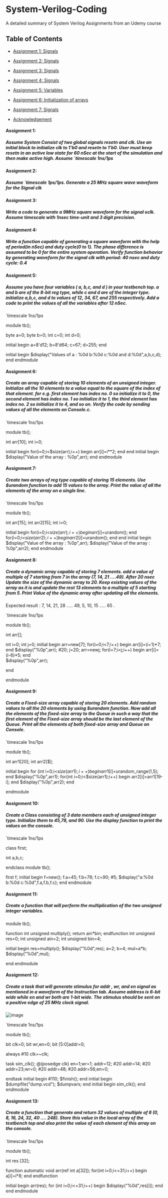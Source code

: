 # System-Verilog-Coding

A detailed summary of System Verilog Assignments from an Udemy course

## Table of Contents 
  
 * [Assignment 1: Signals](#assignment-1)
 * [Assignment 2: Signals](#assignment-2)
 * [Assignment 3: Signals](#assignment-3)
* [Assignment 4: Signals](#assignment-4)
* [Assignment 5: Variables](#assignment-5)
* [Assignment 6: Initialization of arrays](#assignment-6)
* [Assignment 7: Signals](#assignment-6) 
     
 * [Acknowledgement](#acknowledgement) 
 
  
  
 #### Assignment 1: 
 ##### Assume System Consist of two global signals resetn and clk. Use an initial block to initialize clk to 1'b0 and resetn to 1'b0. User must keep resetn in an active low state for 60 nSec at the start of the simulation and then make active high. Assume `timescale 1ns/1ps

  ####  Assignment 2: 
  ##### Assume `timescale 1ps/1ps. Generate a 25 MHz square wave waveform for the Signal clk


  ####  Assignment 3: 
  #####  Write a code to generate a 9MHz square waveform for the signal sclk. Assume timescale with 1nsec time-unit and 3 digit precision.


  ####  Assignment 4: 
 ##### Write a function capable of generating a square waveform with the help of period(in nSec) and duty cycle(0 to 1). The phase difference is assumed to be 0 for the entire system operation. Verify function behavior by generating waveform for the signal clk with period: 40 nsec and duty cycle: 0.4


  ####  Assignment 5: 
 ##### Assume you have four variables ( a, b,c, and d )  in your testbench top. a and b are of the 8-bit reg type, while c and d are of the integer type. initialize a,b,c, and d to values of 12, 34, 67, and 255 respectively. Add a code to print the values of all the variables after 12 nSec.
 
 `timescale 1ns/1ps

module tb();
   
  byte a=0;
  byte b=0;
  int c=0;
  int d=0;
  
  initial begin
    a=8'd12;
    b=8'd64;
    c=67;
    d=255;
  end
  
  initial begin
    $display("Values of a : %0d  b:%0d  c:%0d and d:%0d",a,b,c,d);
  end
endmodule


  ####  Assignment 6: 
 ##### Create an array capable of storing 10 elements of an unsigned integer. Initialize all the 10 elements to a value equal to the square of the index of that element. for e.g. first element has index no. 0 so initialize it to 0, the second element has index no. 1 so initialize it to 1, the third element has index no. 2 so initialize it to 4, and so on. Verify the code by sending values of all the elements on Console.c.

 `timescale 1ns/1ps

module tb();
	
  int arr[10];
  int i=0;
  
  initial begin
    for(i=0;i<$size(arr);i++)
    begin
      arr[i]=i**2;
    end
  end
  initial begin
  $display("Value of the array : %0p",arr);
  end
endmodule


####  Assignment 7: 
 ##### Create two arrays of reg type capable of storing 15 elements. Use $urandom function to add 15 values to the array. Print the value of all the elements of the array on a single line.

`timescale 1ns/1ps

module tb();
	
  int arr[15];
  int arr2[15];
  int i=0;
  
  initial begin
    for(i=0;i<$size(arr);i++)
    begin
      arr[i]=$urandom();
    end
    for(i=0;i<$size(arr2);i++)
    begin
      arr2[i]=$urandom();
    end
  end
  initial begin
  $display("Value of the array : %0p",arr);
    $display("Value of the array : %0p",arr2);
  end
endmodule

####  Assignment 8: 
 ##### Create a dynamic array capable of storing 7 elements. add a value of multiple of 7 starting from 7 in the array (7, 14, 21 ....49). After 20 nsec Update the size of the dynamic array to 20. Keep existing values of the array as it is and update the rest 13 elements to a multiple of 5 starting from 5. Print Value of the dynamic array after updating all the elements.

Expected result : 7, 14, 21, 28 ..... 49, 5, 10, 15 ..... 65 .

`timescale 1ns/1ps

module tb();
	
  int arr[];
  
  int i=0;
  int j=0;
  initial begin
    arr=new[7];
    for(i=0;i<7;i++)
        begin
          arr[i]=(i+1)*7;
        end
    $display("%0p",arr);
     #20;
    j=20;
    arr=new[j](arr);
    for(i=7;i<j;i++)
        begin
          arr[i]=(i-6)*5;
        end    
    $display("%0p",arr);
    
   
  end
  
endmodule


####  Assignment 9: 
 ##### Create a Fixed-size array capable of storing 20 elements. Add random values to all the 20 elements by using $urandom function. Now add all the elements of the fixed-size array to the Queue in such a way that the first element of the Fixed-size array should be the last element of the Queue. Print all the elements of both fixed-size array and Queue on Console.

`timescale 1ns/1ps

module tb();
	
  int arr1[20];
  int arr2[$];
  
  initial begin
    for (int i=0;i<$size(arr1);i++)
      begin
        arr1[i]=$urandom_range(1,5);
      end
    $display("%0p",arr1); 
    for(int i=0;i<$size(arr1);i++)
      begin
        arr2[i]=arr1[19-i];
      end
    $display("%0p",arr2);
  end
  
 
endmodule

####  Assignment 10: 
 ##### Create a Class consisting of 3 data members each of unsigned integer type. Initialize them to 45,78, and 90. Use the display function to print the values on the console.

`timescale 1ns/1ps

class first;
  
 int a,b,c;
  
endclass
module tb();
	
 first f;
  initial begin
    f=new();
    f.a=45;
    f.b=78;
    f.c=90;
    #5;
    $display("a:%0d b:%0d c:%0d",f.a,f.b,f.c);
  end
endmodule

####  Assignment 11: 
 ##### Create a function that will perform the multiplication of the two unsigned integer variables.

 module tb();
	
  function int unsigned  multiply();
    return ain*bin;
  endfunction
  int unsigned res=0;
  int unsigned ain=2;
  int unsigned bin=4;
  
  initial begin
    res=multiply();
    $display("%0d",res);
    a=2;
    b=4;
     mul=a*b;
    $display("%0d",mul);
   
  end
endmodule

####  Assignment 12: 
 ##### Create a task that will generate stimulus for addr , wr, and en signal as mentioned in a waveform of the Instruction tab. Assume address is 6-bit wide while en and wr both are 1-bit wide. The stimulus should be sent on a positive edge of 25 MHz clock signal.

 ![image](https://github.com/Archita0102/System-Verilog-Coding-/assets/66164675/277eeff6-16f6-4550-8e7b-e0f2170e778f)

 `timescale 1ns/1ps

module tb();

  bit clk=0;
  bit wr,en=0;
  bit [5:0]addr=0;
  
  always #10 clk=~clk;
  
  task sim_clk();
    @(posedge clk)
    en=1;wr=1;
    addr=12;
    #20 addr=14;
    #20 addr=23;wr=0;
    #20 addr=48;
    #20 addr=56;en=0;
    
  endtask
  initial begin
    #110;
    $finish();
  end
  initial begin   
    $dumpfile("dump.vcd");
    $dumpvars;
 end
  initial begin
     sim_clk();
  end
endmodule

####  Assignment 13: 
 ##### Create a function that generate and return 32 values of multiple of 8 (0, 8, 16, 24, 32, 40 .... 248). Store this value in the local array of the testbench top and also print the value of each element of this array on the console.

 `timescale 1ns/1ps

module tb();

  int res [32];
  
  function automatic void arr(ref int a[32]);
    for(int i=0;i<=31;i++)
      begin
        a[i]=i*8;
      end
  endfunction
  
  initial begin
    arr(res);
    for (int i=0;i<=31;i++)
      begin
        $display("%0d",res[i]);
      end
  end
endmodule

